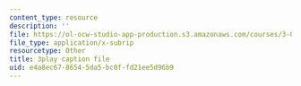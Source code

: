 ```yaml
---
content_type: resource
description: ''
file: https://ol-ocw-studio-app-production.s3.amazonaws.com/courses/3-091sc-introduction-to-solid-state-chemistry-fall-2010/e4a8ec6786545da5bc0ffd21ee5d96b9_K30HeE8fEq8.vtt
file_type: application/x-subrip
resourcetype: Other
title: 3play caption file
uid: e4a8ec67-8654-5da5-bc0f-fd21ee5d96b9
---
```


